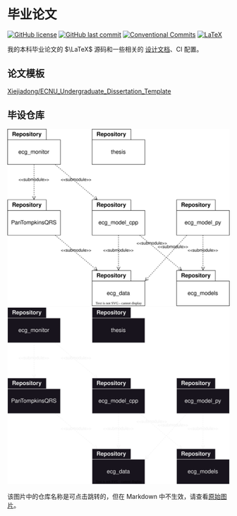 # 毕业论文

[![GitHub license](https://img.shields.io/github/license/ccxxxi/thesis)](LICENSE)
[![GitHub last commit](https://img.shields.io/github/last-commit/ccxxxi/thesis)](https://github.com/CCXXXI/thesis/commits)
[![Conventional Commits](https://img.shields.io/badge/Conventional%20Commits-1.0.0-%23FE5196?logo=conventionalcommits&logoColor=white)](https://conventionalcommits.org)
[![LaTeX](https://img.shields.io/badge/LaTeX-008080?logo=LaTeX)](https://www.latex-project.org)

我的本科毕业论文的 $\LaTeX$ 源码和一些相关的 [设计文档](https://github.com/CCXXXI/thesis/wiki)、CI 配置。

## 论文模板

[Xiejiadong/ECNU_Undergraduate_Dissertation_Template](https://github.com/Xiejiadong/ECNU_Undergraduate_Dissertation_Template)

## 毕设仓库

![repositories](https://raw.githubusercontent.com/CCXXXI/thesis/main/assets/repositories.drawio.svg#gh-light-mode-only)
![repositories](https://raw.githubusercontent.com/CCXXXI/thesis/main/assets/repositories.drawio.dark.svg#gh-dark-mode-only)

该图片中的仓库名称是可点击跳转的，但在 Markdown
中不生效，请查看[原始图片](https://raw.githubusercontent.com/CCXXXI/thesis/main/assets/repositories.drawio.svg)。
